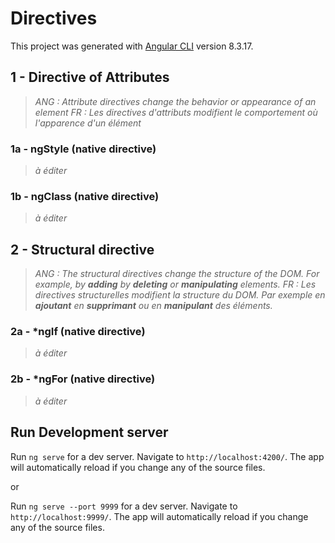 # Directives

This project was generated with [Angular CLI](https://github.com/angular/angular-cli) version 8.3.17.

## 1 - Directive of Attributes
> *ANG : Attribute directives change the behavior or appearance of an element*
> *FR : Les directives d'attributs modifient le comportement où l'apparence d'un élément*
### 1a - ngStyle (native directive)
> *à éditer*
### 1b - ngClass (native directive)
> *à éditer*

## 2 - Structural directive
> *ANG : The structural directives change the structure of the DOM. For example, by **adding** by **deleting** or **manipulating** elements.*
> *FR : Les directives structurelles modifient la structure du DOM. Par exemple en **ajoutant** en **supprimant** ou en **manipulant** des éléments.*

### 2a - *ngIf (native directive)
> *à éditer*
### 2b - *ngFor (native directive)
> *à éditer*

## Run Development server

Run ``` ng serve ``` for a dev server. Navigate to `http://localhost:4200/`. The app will automatically reload if you change any of the source files.

or

Run ``` ng serve --port 9999 ``` for a dev server. Navigate to `http://localhost:9999/`. The app will automatically reload if you change any of the source files.